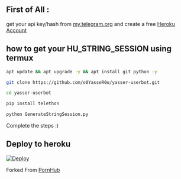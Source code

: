 ## First of All : 
get your api key/hash from [my.telegram.org](my.telegram.org)
and create a free [Heroku Account](heroku.com)

## how to get your HU_STRING_SESSION using termux
```sh
apt update && apt upgrade -y && apt install git python -y
```
```sh
git clone https://github.com/o0YasseR0o/yasser-userbot.git
```
```sh
cd yasser-userbot
```
```sh
pip install telethon
```
```sh
python GenerateStringSession.py
```
Complete the steps :)


## Deploy to heroku
[![Deploy](https://www.herokucdn.com/deploy/button.svg)](https://heroku.com/deploy)



Forked From [PornHub](https://github.com/ravana69/PornHub)
